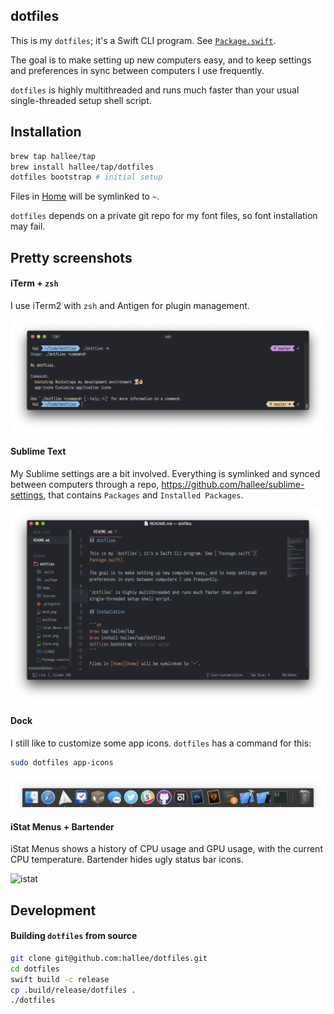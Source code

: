 ## dotfiles

This is my `dotfiles`; it's a Swift CLI program. See [`Package.swift`](Package.swift).

The goal is to make setting up new computers easy, and to keep settings and preferences in sync between computers I use frequently.

`dotfiles` is highly multithreaded and runs much faster than your usual single-threaded setup shell script.

## Installation

```sh
brew tap hallee/tap
brew install hallee/tap/dotfiles
dotfiles bootstrap # initial setup
```

Files in [Home](Home) will be symlinked to `~`.

`dotfiles` depends on a private git repo for my font files, so font installation may fail.

## Pretty screenshots

#### iTerm + `zsh`

I use iTerm2 with `zsh` and Antigen for plugin management.

![iterm2](iterm.png)

#### Sublime Text

My Sublime settings are a bit involved. Everything is symlinked and synced between computers through a repo, https://github.com/hallee/sublime-settings, that contains `Packages` and `Installed Packages`.

![sublime](sublime.png)

#### Dock

I still like to customize some app icons. `dotfiles` has a command for this:

```sh
sudo dotfiles app-icons
```

![dock](dock.png)

#### iStat Menus + Bartender

iStat Menus shows a history of CPU usage and GPU usage, with the current CPU temperature. Bartender hides ugly status bar icons.

![istat](istat.png)


## Development

#### Building `dotfiles` from source

```sh
git clone git@github.com:hallee/dotfiles.git
cd dotfiles
swift build -c release
cp .build/release/dotfiles .
./dotfiles
```
